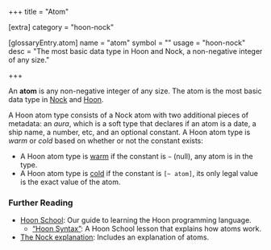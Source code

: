 +++
title = "Atom"

[extra]
category = "hoon-nock"

[glossaryEntry.atom]
name = "atom"
symbol = ""
usage = "hoon-nock"
desc = "The most basic data type in Hoon and Nock, a non-negative integer of any size."

+++

An **atom** is any non-negative integer of any size. The atom is the most basic data type in [Nock](/glossary/nock) and [Hoon](/glossary/hoon).

A Hoon atom type consists of a Nock atom with two additional pieces of metadata:
an _aura_, which is a soft type that declares if an atom is a date, a ship name,
a number, etc, and an optional constant. A Hoon atom type is _warm_ or _cold_
based on whether or not the constant exists:

- A Hoon atom type is [warm](/glossary/warm-atom) if the constant is `~`
  (null), any atom is in the type.
- A Hoon atom type is [cold](/glossary/cold-atom) if the constant is `[~
  atom]`, its only legal value is the exact value of the atom.

### Further Reading

- [Hoon School](/courses/hoon-school/): Our guide to learning the Hoon
  programming language.
  - [“Hoon Syntax”](/courses/hoon-school/B-syntax#nouns): A Hoon School
    lesson that explains how atoms work.
- [The Nock explanation](/language/nock/explanation): Includes an explanation
  of atoms.
